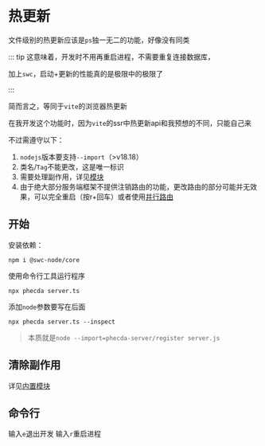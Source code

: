 # 热更新
文件级别的热更新应该是`ps`独一无二的功能，好像没有同类

::: tip
这意味着，开发时不用再重启进程，不需要重复连接数据库，

加上`swc`，启动+更新的性能真的是极限中的极限了

:::

 简而言之，等同于`vite`的浏览器热更新

在我开发这个功能时，因为`vite`的ssr中热更新api和我预想的不同，只能自己来

不过需遵守以下：
1. `nodejs`版本要支持`--import`（>v18.18）
2. 类名/`Tag`不能更改，这是唯一标识
3. 需要处理副作用，详见[模块](./module.md#内置模块)
3. 由于绝大部分服务端框架不提供注销路由的功能，更改路由的部分可能并无效果，可以完全重启（按r+回车）或者使用[并行路由](./parallel-route.md)
 





## 开始
安装依赖：

```shell
npm i @swc-node/core

```

使用命令行工具运行程序
```shell
npx phecda server.ts
```

添加`node`参数要写在后面

```shell
npx phecda server.ts --inspect
```

> 本质就是`node --import=phecda-server/register server.js`


## 清除副作用

详见[内置模块](./module.md#内置模块)


## 命令行

输入`e`退出开发
输入`r`重启进程
